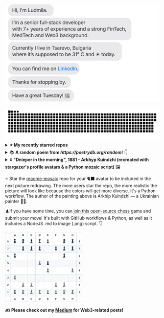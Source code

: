 [![](https://raw.githubusercontent.com/milaabl/milaabl/main/chat.svg)](https://www.linkedin.com/in/ludmila-a-dev/)

<!-- https://github.com/milaabl/milaabl/assets/86361434/c35b0e6f-acf0-435e-920d-b90faa4788ad -->

<img alt="Snake eating my contributions for breakfast🧉" src="https://raw.githubusercontent.com/milaabl/milaabl-readme/preview/github-contribution-grid-snake.svg" />

<details>
<summary>
  <strong>⭐ My recently starred repos </strong>
</summary>
  
<!-- Starred repos start -->
| Name | Url | Stars | Description |
| --- | --- |  --- |  --- |
| regolith-labs/ore-cli|https://github.com/regolith-labs/ore-cli|1453|Command line interface for ORE cryptocurrency mining.|
| phoboslab/high_impact|https://github.com/phoboslab/high_impact|988|A 2d game engine written in C|
| Xe/praise-me|https://github.com/Xe/praise-me|134|Praise my GitHub profile!|
| OfficialCodeVoyage/GitHub_Follower_Bot_Automated|https://github.com/OfficialCodeVoyage/GitHub_Follower_Bot_Automated|10|Automated GitHub Follower Bot - You Follow Me ---> My Bot Follows you Back! Let's growth! Learn how you can set it up also!|
| OfficialCodeVoyage/leetcode|https://github.com/OfficialCodeVoyage/leetcode|6|LeetCode practice|
| MatthiasGN/SnAkE-gAmE|https://github.com/MatthiasGN/SnAkE-gAmE|4|Classic snake game built in Python|
| EnsoFinance/temper|https://github.com/EnsoFinance/temper|342|Temper your expectations - Ethereum Transaction Simulator |
| the-coder-o/a-bd.me|https://github.com/the-coder-o/a-bd.me|8|My personal website made with Next.js 14 (App Router). Features blog posts, gear list, dark theme and more. Tailwind CSS,  Radix, Framer Motion, and Vercel.|
| Xunzhuo/Xunzhuo|https://github.com/Xunzhuo/Xunzhuo|35|About me|
| zcaceres/interview-prep|https://github.com/zcaceres/interview-prep|1|algos, data structures etc.|
| zcaceres/snoop|https://github.com/zcaceres/snoop|3|Like grep or ack... for the DOM|
| zcaceres/zcaceres|https://github.com/zcaceres/zcaceres|2|Super secret Github profile README thing|
| zcaceres/dotfiles|https://github.com/zcaceres/dotfiles|2|System setup w/dotfiles, tools, and apps automated with Ansible. Forever a WIP.|
| glitch-txs/walletconnect-cafe|https://github.com/glitch-txs/walletconnect-cafe|2|Ethereum-provider implementation with Cafe (global state manager)|
| glitch-txs/metamask-csp-firefox|https://github.com/glitch-txs/metamask-csp-firefox|4|MetaMask is blocked by Firefox when using CSP|
| glitch-txs/next-auth|https://github.com/glitch-txs/next-auth|1|Authentication for the Web.|
| michaelsbradleyjr/nim-notcurses|https://github.com/michaelsbradleyjr/nim-notcurses|28|Nim wrapper for Notcurses: blingful TUIs and character graphics|
| arianXdev/hardhat-jest|https://github.com/arianXdev/hardhat-jest|9|A Hardhat plugin that allows you to use Jest easily!|
| przemek890/Gender_prediction|https://github.com/przemek890/Gender_prediction|4|An application that utilizes camera input to predict a person's gender using a convolutional layer in PyTorch.|
| pieralukasz/pixel-recruitment-task|https://github.com/pieralukasz/pixel-recruitment-task|1|Zadanie rekrutacyjne Pixel Technology|
| SaraRasoulian/oop-solid-patterns|https://github.com/SaraRasoulian/oop-solid-patterns|16|💎  An educational repository for OOP, SOLID and Design Patterns|
| BogdanMFometescu/resume-builder|https://github.com/BogdanMFometescu/resume-builder|12|Django-based web application that allows users to create, update, and export professional resumes.|
| 0xMimir/Advance-CNN-LSTM-Model-for-Cryptocurrency-Forecasting|https://github.com/0xMimir/Advance-CNN-LSTM-Model-for-Cryptocurrency-Forecasting|8|CNN LSTM model used for predicting cryptocurrencies|
| b-hristov/b-hristov|https://github.com/b-hristov/b-hristov|1||
| CloverGit/CloverGit|https://github.com/CloverGit/CloverGit|7||
| TatevKaren/TatevKaren-data-science-portfolio|https://github.com/TatevKaren/TatevKaren-data-science-portfolio|58|Data Science Portfolio of Tatev Karen Aslanyan including Case Studies and Research Projects that I have completed that solve business problems or introduce new products. Case Study papers, codes, and additional resources are all included.|
| PiotrRut/elonmusk-twitter-notifier|https://github.com/PiotrRut/elonmusk-twitter-notifier|62|AI driven e-mail notifier for tweets mentioning stock from Elon Musk 📈|
| Vendicated/Vencord|https://github.com/Vendicated/Vencord|8145|The cutest Discord client mod|
| yeoman/yo|https://github.com/yeoman/yo|3822|CLI tool for running Yeoman generators|
| matter-labs/zksync-era|https://github.com/matter-labs/zksync-era|3070|zkSync era|

<!-- Starred repos end -->

</details>

<details>
  <summary>📚 <strong>A random poem from <em>https://poetrydb.org/random</em>!</strong> 👇 </summary>

<!-- Start poem -->
# 💮 As I Sat Alone by Blue Ontario’s Shores. by *Walt Whitman*

<p>
    1<br/>AS I sat alone, by blue Ontario’s shore,<br/>As I mused of these mighty days, and of peace return’d, and the dead that return no<br/>    more,<br/>A Phantom, gigantic, superb, with stern visage, accosted me;<br/>Chant me the poem, it said, that comes from the soul of America—chant me<br/>    the<br/>  carol of victory;<br/>And strike up the marches of Libertad—marches more powerful yet;<br/>And sing me before you go, the song of the throes of Democracy.<br/><br/>(Democracy—the destin’d conqueror—yet treacherous lip-smiles everywhere,<br/>And Death and infidelity at every step.)<br/><br/>2<br/>A Nation announcing itself,<br/>I myself make the only growth by which I can be appreciated,<br/>I reject none, accept all, then reproduce all in my own forms.<br/><br/>A breed whose proof is in time and deeds;<br/>What we are, we are—nativity is answer enough to objections;<br/>We wield ourselves as a weapon is wielded,<br/>We are powerful and tremendous in ourselves,<br/>We are executive in ourselves—We are sufficient in the variety of ourselves,<br/>We are the most beautiful to ourselves, and in ourselves;<br/>We stand self-pois’d in the middle, branching thence over the world;<br/>From Missouri, Nebraska, or Kansas, laughing attacks to scorn.<br/><br/>Nothing is sinful to us outside of ourselves,<br/>Whatever appears, whatever does not appear, we are beautiful or sinful in ourselves only.<br/><br/>(O mother! O sisters dear!<br/>If we are lost, no victor else has destroy’d us;<br/>It is by ourselves we go down to eternal night.)<br/><br/>3<br/>Have you thought there could be but a single Supreme?<br/>There can be any number of Supremes—One does not countervail another, any more than<br/>    one<br/>  eyesight countervails another, or one life countervails another.<br/><br/>All is eligible to all,<br/>All is for individuals—All is for you,<br/>No condition is prohibited—not God’s, or any.<br/><br/>All comes by the body—only health puts you rapport with the universe.<br/><br/>Produce great persons, the rest follows.<br/><br/>4<br/>America isolated I sing;<br/>I say that works made here in the spirit of other lands, are so much poison in The States.<br/><br/><br/>(How dare such insects as we see assume to write poems for America?<br/>For our victorious armies, and the offspring following the armies?)<br/><br/>Piety and conformity to them that like!<br/>Peace, obesity, allegiance, to them that like!<br/>I am he who tauntingly compels men, women, nations,<br/>Crying, Leap from your seats, and contend for your lives!<br/><br/>I am he who walks the States with a barb’d tongue, questioning every one I meet;<br/>Who are you, that wanted only to be told what you knew before?<br/>Who are you, that wanted only a book to join you in your nonsense?<br/><br/>(With pangs and cries, as thine own, O bearer of many children!<br/>These clamors wild, to a race of pride I give.)<br/><br/>O lands! would you be freer than all that has ever been before?<br/>If you would be freer than all that has been before, come listen to me.<br/><br/>Fear grace—Fear elegance, civilization, delicatesse,<br/>Fear the mellow sweet, the sucking of honey-juice;<br/>Beware the advancing mortal ripening of nature,<br/>Beware what precedes the decay of the ruggedness of states and men.<br/><br/>Ages, precedents, have long been accumulating undirected materials,<br/>America brings builders, and brings its own styles.<br/><br/>The immortal poets of Asia and Europe have done their work, and pass’d to other<br/>    spheres,<br/>A work remains, the work of surpassing all they have done.<br/><br/>America, curious toward foreign characters, stands by its own at all hazards,<br/>Stands removed, spacious, composite, sound—initiates the true use of precedents,<br/>Does not repel them, or the past, or what they have produced under their forms,<br/>Takes the lesson with calmness, perceives the corpse slowly borne from the house,<br/>Perceives that it waits a little while in the door—that it was fittest for its days,<br/>That its life has descended to the stalwart and well-shaped heir who approaches,<br/>And that he shall be fittest for his days.<br/><br/>Any period, one nation must lead,<br/>One land must be the promise and reliance of the future.<br/><br/>These States are the amplest poem,<br/>Here is not merely a nation, but a teeming nation of nations,<br/>Here the doings of men correspond with the broadcast doings of the day and night,<br/>Here is what moves in magnificent masses, careless of particulars,<br/>Here are the roughs, beards, friendliness, combativeness, the Soul loves,<br/>Here the flowing trains—here the crowds, equality, diversity, the Soul loves.<br/><br/>6<br/>Land of lands, and bards to corroborate!<br/>Of them, standing among them, one lifts to the light his west-bred face,<br/>To him the hereditary countenance bequeath’d, both mother’s and father’s,<br/>His first parts substances, earth, water, animals, trees,<br/>Built of the common stock, having room for far and near,<br/>Used to dispense with other lands, incarnating this land,<br/>Attracting it Body and Soul to himself, hanging on its neck with incomparable love,<br/>Plunging his seminal muscle into its merits and demerits,<br/>Making its cities, beginnings, events, diversities, wars, vocal in him,<br/>Making its rivers, lakes, bays, embouchure in him,<br/>Mississippi with yearly freshets and changing chutes—Columbia, Niagara, Hudson,<br/>    spending<br/>  themselves lovingly in him,<br/>If the Atlantic coast stretch, or the Pacific coast stretch, he stretching with them north<br/>    or<br/>  south,<br/>Spanning between them, east and west, and touching whatever is between them,<br/>Growths growing from him to offset the growth of pine, cedar, hemlock, live-oak, locust,<br/>  chestnut, hickory, cottonwood, orange, magnolia,<br/>Tangles as tangled in him as any cane-brake or swamp,<br/>He likening sides and peaks of mountains, forests coated with northern transparent ice,<br/>Off him pasturage, sweet and natural as savanna, upland, prairie,<br/>Through him flights, whirls, screams, answering those of the fish-hawk, mocking-bird,<br/>  night-heron, and eagle;<br/>His spirit surrounding his country’s spirit, unclosed to good and evil,<br/>Surrounding the essences of real things, old times and present times,<br/>Surrounding just found shores, islands, tribes of red aborigines,<br/>Weather-beaten vessels, landings, settlements, embryo stature and muscle,<br/>The haughty defiance of the Year 1—war, peace, the formation of the Constitution,<br/>The separate States, the simple, elastic scheme, the immigrants,<br/>The Union, always swarming with blatherers, and always sure and impregnable,<br/>The unsurvey’d interior, log-houses, clearings, wild animals, hunters, trappers;<br/>Surrounding the multiform agriculture, mines, temperature, the gestation of new States,<br/>Congress convening every Twelfth-month, the members duly coming up from the uttermost<br/>    parts;<br/>Surrounding the noble character of mechanics and farmers, especially the young men,<br/>Responding their manners, speech, dress, friendships—the gait they have of persons<br/>    who<br/>  never knew how it felt to stand in the presence of superiors,<br/>The freshness and candor of their physiognomy, the copiousness and decision of their<br/>  phrenology,<br/>The picturesque looseness of their carriage, their fierceness when wrong’d,<br/>The fluency of their speech, their delight in music, their curiosity, good temper, and<br/>  open-handedness—the whole composite make,<br/>The prevailing ardor and enterprise, the large amativeness,<br/>The perfect equality of the female with the male, the fluid movement of the population,<br/>The superior marine, free commerce, fisheries, whaling, gold-digging,<br/>Wharf-hemm’d cities, railroad and steamboat lines, intersecting all points,<br/>Factories, mercantile life, labor-saving machinery, the north-east, north-west,<br/>    south-west,<br/>Manhattan firemen, the Yankee swap, southern plantation life,<br/>Slavery—the murderous, treacherous conspiracy to raise it upon the ruins of all the<br/>    rest;<br/>On and on to the grapple with it—Assassin! then your life or ours be the<br/>    stake—and<br/>  respite no more.<br/><br/>7<br/>(Lo! high toward heaven, this day,<br/>Libertad! from the conqueress’ field return’d,<br/>I mark the new aureola around your head;<br/>No more of soft astral, but dazzling and fierce,<br/>With war’s flames, and the lambent lightnings playing,<br/>And your port immovable where you stand;<br/>With still the inextinguishable glance, and the clench’d and lifted fist,<br/>And your foot on the neck of the menacing one, the scorner, utterly crush’d beneath<br/>    you;<br/>The menacing, arrogant one, that strode and advanced with his senseless scorn, bearing the<br/>  murderous knife;<br/>—Lo! the wide swelling one, the braggart, that would yesterday do so much!<br/>To-day a carrion dead and damn’d, the despised of all the earth!<br/>An offal rank, to the dunghill maggots spurn’d.)<br/><br/>8<br/>Others take finish, but the Republic is ever constructive, and ever keeps vista;<br/>Others adorn the past—but you, O days of the present, I adorn you!<br/>O days of the future, I believe in you! I isolate myself for your sake;<br/>O America, because you build for mankind, I build for you!<br/>O well-beloved stone-cutters! I lead them who plan with decision and science,<br/>I lead the present with friendly hand toward the future.<br/><br/>Bravas to all impulses sending sane children to the next age!<br/>But damn that which spends itself, with no thought of the stain, pains, dismay, feebleness<br/>    it<br/>  is bequeathing.<br/><br/>9<br/>I listened to the Phantom by Ontario’s shore,<br/>I heard the voice arising, demanding bards;<br/>By them, all native and grand—by them alone can The States be fused into the compact<br/>  organism of a Nation.<br/><br/>To hold men together by paper and seal, or by compulsion, is no account;<br/>That only holds men together which aggregates all in a living principle, as the hold of<br/>    the<br/>  limbs of the body, or the fibres of plants.<br/><br/>Of all races and eras, These States, with veins full of poetical stuff, most need poets,<br/>    and<br/>  are to have the greatest, and use them the greatest;<br/>Their Presidents shall not be their common referee so much as their poets shall.<br/><br/>(Soul of love, and tongue of fire!<br/>Eye to pierce the deepest deeps, and sweep the world!<br/>—Ah, mother! prolific and full in all besides—yet how long barren, barren?)<br/><br/>10<br/>Of These States, the poet is the equable man,<br/>Not in him, but off from him, things are grotesque, eccentric, fail of their full returns,<br/><br/>Nothing out of its place is good, nothing in its place is bad,<br/>He bestows on every object or quality its fit proportion, neither more nor less,<br/>He is the arbiter of the diverse, he is the key,<br/>He is the equalizer of his age and land,<br/>He supplies what wants supplying—he checks what wants checking,<br/>In peace, out of him speaks the spirit of peace, large, rich, thrifty, building populous<br/>    towns,<br/>  encouraging agriculture, arts, commerce, lighting the study of man, the Soul, health,<br/>  immortality, government;<br/>In war, he is the best backer of the war—he fetches artillery as good as the<br/>  engineer’s—he can make every word he speaks draw blood;<br/>The years straying toward infidelity, he withholds by his steady faith,<br/>He is no argurer, he is judgment—(Nature accepts him absolutely;)<br/>He judges not as the judge judges, but as the sun falling round a helpless thing;<br/>As he sees the farthest, he has the most faith,<br/>His thoughts are the hymns of the praise of things,<br/>In the dispute on God and eternity he is silent,<br/>He sees eternity less like a play with a prologue and denouement,<br/>He sees eternity in men and women—he does not see men and women as dreams or dots.<br/><br/>For the great Idea, the idea of perfect and free individuals,<br/>For that idea the bard walks in advance, leader of leaders,<br/>The attitude of him cheers up slaves and horrifies foreign despots.<br/><br/>Without extinction is Liberty! without retrograde is Equality!<br/>They live in the feelings of young men, and the best women;<br/>Not for nothing have the indomitable heads of the earth been always ready to fall for<br/>    Liberty.<br/><br/>11<br/>For the great Idea!<br/>That, O my brethren—that is the mission of Poets.<br/><br/>Songs of stern defiance, ever ready,<br/>Songs of the rapid arming, and the march,<br/>The flag of peace quick-folded, and instead, the flag we know,<br/>Warlike flag of the great Idea.<br/><br/>(Angry cloth I saw there leaping!<br/>I stand again in leaden rain, your flapping folds saluting;<br/>I sing you over all, flying, beckoning through the fight—O the hard-contested fight!<br/>O the cannons ope their rosy-flashing muzzles! the hurtled balls scream!<br/><br/>The battle-front forms amid the smoke—the volleys pour incessant from the line;<br/>Hark! the ringing word, Charge!—now the tussle, and the furious maddening<br/>    yells;<br/>Now the corpses tumble curl’d upon the ground,<br/>Cold, cold in death, for precious life of you,<br/>Angry cloth I saw there leaping.)<br/><br/>12<br/>Are you he who would assume a place to teach, or be a poet here in The States?<br/>The place is august—the terms obdurate.<br/><br/>Who would assume to teach here, may well prepare himself, body and mind,<br/>He may well survey, ponder, arm, fortify, harden, make lithe, himself,<br/>He shall surely be question’d beforehand by me with many and stern questions.<br/><br/>Who are you, indeed, who would talk or sing to America?<br/>Have you studied out the land, its idioms and men?<br/>Have you learn’d the physiology, phrenology, politics, geography, pride, freedom,<br/>  friendship, of the land? its substratums and objects?<br/>Have you consider’d the organic compact of the first day of the first year of<br/>  Independence, sign’d by the Commissioners, ratified by The States, and read by<br/>    Washington<br/>  at the head of the army?<br/>Have you possess’d yourself of the Federal Constitution?<br/>Do you see who have left all feudal processes and poems behind them, and assumed the poems<br/>    and<br/>  processes of Democracy?<br/>Are you faithful to things? do you teach as the land and sea, the bodies of men,<br/>    womanhood,<br/>  amativeness, angers, teach?<br/>Have you sped through fleeting customs, popularities?<br/>Can you hold your hand against all seductions, follies, whirls, fierce contentions? are<br/>    you<br/>  very strong? are you really of the whole people?<br/>Are you not of some coterie? some school or mere religion?<br/>Are you done with reviews and criticisms of life? animating now to life itself?<br/>Have you vivified yourself from the maternity of These States?<br/>Have you too the old, ever-fresh forbearance and impartiality?<br/>Do you hold the like love for those hardening to maturity; for the last-born? little and<br/>    big?<br/>  and for the errant?<br/><br/>What is this you bring my America?<br/>Is it uniform with my country?<br/>Is it not something that has been better told or done before?<br/>Have you not imported this, or the spirit of it, in some ship?<br/>Is it not a mere tale? a rhyme? a prettiness? is the good old cause in it?<br/>Has it not dangled long at the heels of the poets, politicians, literats, of enemies’<br/>  lands?<br/>Does it not assume that what is notoriously gone is still here?<br/>Does it answer universal needs? will it improve manners?<br/>Does it sound, with trumpet-voice, the proud victory of the Union, in that secession war?<br/>Can your performance face the open fields and the seaside?<br/>Will it absorb into me as I absorb food, air—to appear again in my strength, gait,<br/>    face?<br/>Have real employments contributed to it? original makers—not mere amanuenses?<br/>Does it meet modern discoveries, calibers, facts face to face?<br/>What does it mean to me? to American persons, progresses, cities? Chicago, Kanada,<br/>    Arkansas?<br/>  the planter, Yankee, Georgian, native, immigrant, sailors, squatters, old States, new<br/>    States?<br/>Does it encompass all The States, and the unexceptional rights of all the men and women of<br/>    the<br/>  earth? (the genital impulse of These States;)<br/>Does it see behind the apparent custodians, the real custodians, standing, menacing,<br/>  silent—the mechanics, Manhattanese, western men, southerners, significant alike in<br/>    their<br/>  apathy, and in the promptness of their love?<br/>Does it see what finally befalls, and has always finally befallen, each temporizer,<br/>    patcher,<br/>  outsider, partialist, alarmist, infidel, who has ever ask’d anything of America?<br/>What mocking and scornful negligence?<br/>The track strew’d with the dust of skeletons;<br/>By the roadside others disdainfully toss’d.<br/><br/>13<br/>Rhymes and rhymers pass away—poems distill’d from foreign poems pass away,<br/>The swarms of reflectors and the polite pass, and leave ashes;<br/>Admirers, importers, obedient persons, make but the soul of literature;<br/>America justifies itself, give it time—no disguise can deceive it, or conceal from<br/>  it—it is impassive enough,<br/>Only toward the likes of itself will it advance to meet them,<br/>If its poets appear, it will in due time advance to meet them—there is no fear of<br/>    mistake,<br/><br/>(The proof of a poet shall be sternly deferr’d, till his country absorbs him as<br/>  affectionately as he has absorb’d it.)<br/><br/>He masters whose spirit masters—he tastes sweetest who results sweetest in the long<br/>    run;<br/>The blood of the brawn beloved of time is unconstraint;<br/>In the need of poems, philosophy, politics, manners, engineering, an appropriate native<br/>  grand-opera, shipcraft, any craft, he or she is greatest who contributes the greatest<br/>    original<br/>  practical example.<br/><br/>Already a nonchalant breed, silently emerging, appears on the streets,<br/>People’s lips salute only doers, lovers, satisfiers, positive knowers;<br/>There will shortly be no more priests—I say their work is done,<br/>Death is without emergencies here, but life is perpetual emergencies here,<br/>Are your body, days, manners, superb? after death you shall be superb;<br/>Justice, health, self-esteem, clear the way with irresistible power;<br/>How dare you place anything before a man?<br/><br/>14<br/>Fall behind me, States!<br/>A man before all—myself, typical before all.<br/><br/>Give me the pay I have served for!<br/>Give me to sing the song of the great Idea! take all the rest;<br/>I have loved the earth, sun, animals—I have despised riches,<br/>I have given alms to every one that ask’d, stood up for the stupid and crazy, devoted<br/>    my<br/>  income and labor to others,<br/>I have hated tyrants, argued not concerning God, had patience and indulgence toward the<br/>    people,<br/>  taken off my hat to nothing known or unknown,<br/>I have gone freely with powerful uneducated persons, and with the young, and with the<br/>    mothers<br/>  of families,<br/>I have read these leaves to myself in the open air—I have tried them by trees, stars,<br/>  rivers,<br/>I have dismiss’d whatever insulted my own Soul or defiled my Body,<br/>I have claim’d nothing to myself which I have not carefully claim’d for others<br/>    on the<br/>  same terms,<br/>I have sped to the camps, and comrades found and accepted from every State;<br/>(In war of you, as well as peace, my suit is good, America—sadly I boast;<br/>Upon this breast has many a dying soldier lean’d, to breathe his last;<br/>This arm, this hand, this voice, have nourish’d, rais’d, restored,<br/>To life recalling many a prostrate form:)<br/>—I am willing to wait to be understood by the growth of the taste of myself,<br/>I reject none, I permit all.<br/><br/>(Say, O mother! have I not to your thought been faithful?<br/>Have I not, through life, kept you and yours before me?)<br/><br/>15<br/>I swear I begin to see the meaning of these things!<br/>It is not the earth, it is not America, who is so great,<br/>It is I who am great, or to be great—it is you up there, or any one;<br/>It is to walk rapidly through civilizations, governments, theories,<br/>Through poems, pageants, shows, to form great individuals.<br/><br/>Underneath all, individuals!<br/>I swear nothing is good to me now that ignores individuals,<br/>The American compact is altogether with individuals,<br/>The only government is that which makes minute of individuals,<br/>The whole theory of the universe is directed to one single individual—namely, to You.<br/><br/><br/>(Mother! with subtle sense severe—with the naked sword in your hand,<br/>I saw you at last refuse to treat but directly with individuals.)<br/><br/>16<br/>Underneath all, nativity,<br/>I swear I will stand by my own nativity—pious or impious, so be it;<br/>I swear I am charm’d with nothing except nativity,<br/>Men, women, cities, nations, are only beautiful from nativity.<br/><br/>Underneath all is the need of the expression of love for men and women,<br/>I swear I have seen enough of mean and impotent modes of expressing love for men and<br/>    women,<br/>After this day I take my own modes of expressing love for men and women.<br/><br/>I swear I will have each quality of my race in myself,<br/>(Talk as you like, he only suits These States whose manners favor the audacity and sublime<br/>  turbulence of The States.)<br/><br/>Underneath the lessons of things, spirits, Nature, governments, ownerships, I swear I<br/>    perceive<br/>  other lessons,<br/>Underneath all, to me is myself—to you, yourself—(the same monotonous old song.)<br/><br/><br/>17<br/>O I see now, flashing, that this America is only you and me,<br/>Its power, weapons, testimony, are you and me,<br/>Its crimes, lies, thefts, defections, slavery, are you and me,<br/>Its Congress is you and me—the officers, capitols, armies, ships, are you and me,<br/>Its endless gestations of new States are you and me,<br/>The war—that war so bloody and grim—the war I will henceforth forget—was<br/>    you and<br/>  me,<br/>Natural and artificial are you and me,<br/>Freedom, language, poems, employments, are you and me,<br/>Past, present, future, are you and me.<br/><br/>18<br/>I swear I dare not shirk any part of myself,<br/>Not any part of America, good or bad,<br/>Not the promulgation of Liberty—not to cheer up slaves and horrify foreign despots,<br/>Not to build for that which builds for mankind,<br/>Not to balance ranks, complexions, creeds, and the sexes,<br/>Not to justify science, nor the march of equality,<br/>Nor to feed the arrogant blood of the brawn beloved of time.<br/><br/>I swear I am for those that have never been master’d!<br/>For men and women whose tempers have never been master’d,<br/>For those whom laws, theories, conventions, can never master.<br/><br/>I swear I am for those who walk abreast with the whole earth!<br/>Who inaugurate one, to inaugurate all.<br/><br/>I swear I will not be outfaced by irrational things!<br/>I will penetrate what it is in them that is sarcastic upon me!<br/>I will make cities and civilizations defer to me!<br/>This is what I have learnt from America—it is the amount—and it I teach again.<br/><br/>(Democracy! while weapons were everywhere aim’d at your breast,<br/>I saw you serenely give birth to immortal children—saw in dreams your dilating form;<br/>Saw you with spreading mantle covering the world.)<br/><br/>19<br/>I will confront these shows of the day and night!<br/>I will know if I am to be less than they!<br/>I will see if I am not as majestic as they!<br/>I will see if I am not as subtle and real as they!<br/>I will see if I am to be less generous than they!<br/>I will see if I have no meaning, while the houses and ships have meaning!<br/>I will see if the fishes and birds are to be enough for themselves, and I am not to be<br/>    enough<br/>  for myself.<br/><br/>20<br/>I match my spirit against yours, you orbs, growths, mountains, brutes,<br/>Copious as you are, I absorb you all in myself, and become the master myself.<br/><br/>America isolated, yet embodying all, what is it finally except myself?<br/>These States—what are they except myself?<br/><br/>I know now why the earth is gross, tantalizing, wicked—it is for my sake,<br/>I take you to be mine, you beautiful, terrible, rude forms.<br/><br/>(Mother! bend down, bend close to me your face!<br/>I know not what these plots and wars, and deferments are for;<br/>I know not fruition’s success—but I know that through war and peace your work<br/>    goes<br/>  on, and must yet go on.)<br/><br/>21<br/>.... Thus, by blue Ontario’s shore,<br/>While the winds fann’d me, and the waves came trooping toward me,<br/>I thrill’d with the Power’s pulsations—and the charm of my theme was upon<br/>    me,<br/>Till the tissues that held me, parted their ties upon me.<br/><br/>And I saw the free Souls of poets;<br/>The loftiest bards of past ages strode before me,<br/>Strange, large men, long unwaked, undisclosed, were disclosed to me.<br/><br/>22<br/>O my rapt verse, my call—mock me not!<br/>Not for the bards of the past—not to invoke them have I launch’d you forth,<br/>Not to call even those lofty bards here by Ontario’s shores,<br/>Have I sung so capricious and loud, my savage song.<br/><br/>Bards for my own land, only, I invoke;<br/>(For the war, the war is over—the field is clear’d,)<br/>Till they strike up marches henceforth triumphant and onward,<br/>To cheer, O mother, your boundless, expectant soul.<br/><br/>Bards grand as these days so grand!<br/>Bards of the great Idea! Bards of the peaceful inventions! (for the war, the war is over!)<br/><br/>Yet Bards of the latent armies—a million soldiers waiting, ever-ready,<br/>Bards towering like hills—(no more these dots, these pigmies, these little piping<br/>    straws,<br/>  these gnats, that fill the hour, to pass for poets;)<br/>Bards with songs as from burning coals, or the lightning’s fork’d stripes!<br/>Ample Ohio’s bards—bards for California! inland bards—bards of the war;)<br/>(As a wheel turns on its axle, so I find my chants turning finally on the war;)<br/>Bards of pride! Bards tallying the ocean’s roar, and the swooping eagle’s<br/>    scream!<br/>You, by my charm, I invoke!
</p>

***
<!-- End poem -->
</details>

<details>
<summary>
  ⬇️ <strong>"Dnieper in the morning", 1881 - Arkhyp Kuindzhi (recreated with stargazer's profile avatars & a Python mozaic script)</strong> 🖼️
</summary>

<img width="49%" src="https://raw.githubusercontent.com/milaabl/readme-mosaic/main/data/input.jpg" alt="Original picture"/>
<img width="49%" src="https://raw.githubusercontent.com/milaabl/readme-mosaic/main/data/output.jpg" alt="Output picture"/>
<img width="70%" src="https://raw.githubusercontent.com/milaabl/readme-mosaic/main/data/output.gif" alt="Output GIF"/>
</details>

⭐ Star the [readme-mosaic](https://github.com/milaabl/readme-mosaic) repo for your 🐈‍⬛ avatar to be included in the next picture redrawing. The more users star the repo, the more realistic the picture will look like because the colors will get more diverse. It's a Python workflow. The author of the painting above is Arkhip Kuindzhi — a Ukrainian painter 💙💛.

♟️If you have some time, you can [join this open-source chess](https://github.com/milaabl/readme-chess) game and submit your move! It's built with GitHub workflows & Python, as well as it includes a NodeJS .md to image (.png) script. 👇

<a href="https://github.com/milaabl/readme-chess/blob/master/README.md"><img src="https://raw.githubusercontent.com/milaabl/readme-chess/master/chess.png" alt="README chess dynamic game preview" width="50%" /></a>

<strong>✍️ Please check out my <a href="https://medium.com/@milaabl2405">Medium</a> for Web3-related posts!</strong>
